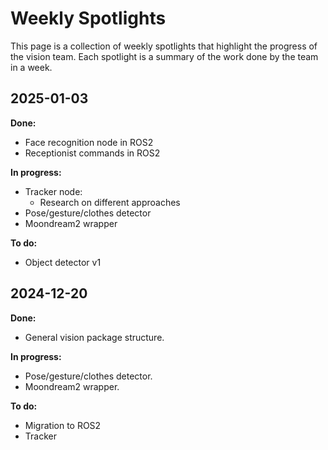 # Weekly Spotlights

This page is a collection of weekly spotlights that highlight the progress of the vision team. Each spotlight is a summary of the work done by the team in a week.

## 2025-01-03
**Done:**

- Face recognition node in ROS2
- Receptionist commands in ROS2

**In progress:**

- Tracker node: 
    - Research on different approaches
- Pose/gesture/clothes detector
- Moondream2 wrapper

**To do:**

- Object detector v1



## 2024-12-20

**Done:**

- General vision package structure.

**In progress:**

- Pose/gesture/clothes detector.
- Moondream2 wrapper.

**To do:**

- Migration to ROS2
- Tracker